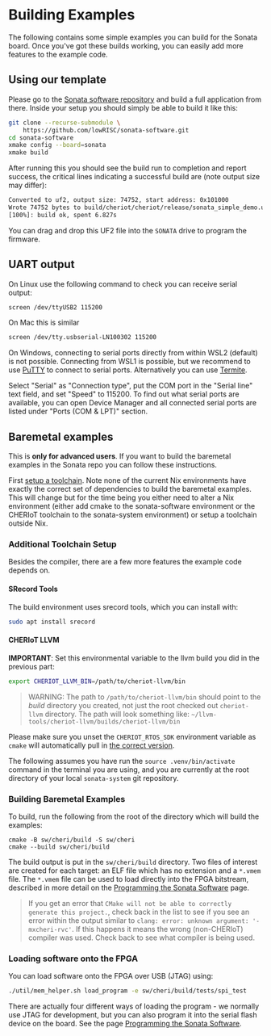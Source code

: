 # Building Examples

The following contains some simple examples you can build for the Sonata board.
Once you've got these builds working, you can easily add more features to the example code.

## Using our template

Please go to the [Sonata software repository](https://github.com/lowRISC/sonata-software) and build a full application from there.
Inside your setup you should simply be able to build it like this:

```sh
git clone --recurse-submodule \
    https://github.com/lowRISC/sonata-software.git
cd sonata-software
xmake config --board=sonata
xmake build
```

After running this you should see the build run to completion and report success, the critical lines indicating a successful build are (note output size may differ):

```sh
Converted to uf2, output size: 74752, start address: 0x101000
Wrote 74752 bytes to build/cheriot/cheriot/release/sonata_simple_demo.uf2
[100%]: build ok, spent 6.827s
```

You can drag and drop this UF2 file into the `SONATA` drive to program the firmware.

## UART output

On Linux use the following command to check you can receive serial output:
```sh
screen /dev/ttyUSB2 115200
```

On Mac this is similar
```sh
screen /dev/tty.usbserial-LN100302 115200
```

On Windows, connecting to serial ports directly from within WSL2 (default) is not possible.
Connecting from WSL1 is possible, but we recommend to use [PuTTY](https://www.putty.org/) to connect to serial ports.
Alternatively you can use [Termite](https://www.compuphase.com/software_termite.htm).

Select "Serial" as "Connection type", put the COM port in the "Serial line" text field, and set "Speed" to 115200.
To find out what serial ports are available, you can open Device Manager and all connected serial ports are listed under "Ports (COM & LPT)" section.

## Baremetal examples

This is **only for advanced users**.
If you want to build the baremetal examples in the Sonata repo you can follow these instructions.

First [setup a toolchain](../dev/toolchain-setup.md).
Note none of the current Nix environments have exactly the correct set of dependencies to build the baremetal examples.
This will change but for the time being you either need to alter a Nix environment (either add cmake to the sonata-software environment or the CHERIoT toolchain to the sonata-system environment) or setup a toolchain outside Nix.


### Additional Toolchain Setup

Besides the compiler, there are a few more features the example code depends on.

#### SRecord Tools

The build environment uses srecord tools, which you can install with:

```bash
sudo apt install srecord
```

#### CHERIoT LLVM

**IMPORTANT**: Set this environmental variable to the llvm build you did in the previous part:

```sh
export CHERIOT_LLVM_BIN=/path/to/cheriot-llvm/bin
```

> WARNING: The path to `/path/to/cheriot-llvm/bin` should point to the *build* directory you created, not just the root checked out `cheriot-llvm` directory.
> The path will look something like: `~/llvm-tools/cheriot-llvm/builds/cheriot-llvm/bin`

Please make sure you unset the `CHERIOT_RTOS_SDK` environment variable as `cmake` will automatically pull in [the correct version](https://github.com/lowRISC/cheriot-rtos/tree/sonata).

The following assumes you have run the `source .venv/bin/activate` command in the terminal you are using, and you are currently at the root directory of your local `sonata-system` git repository.

### Building Baremetal Examples

To build, run the following from the root of the directory which will build the examples:

```
cmake -B sw/cheri/build -S sw/cheri 
cmake --build sw/cheri/build
```
The build output is put in the `sw/cheri/build` directory.
Two files of interest are created for each target: an ELF file which has no extension and a `*.vmem` file.
The `*.vmem` file can be used to load directly into the FPGA bitstream, described in more detail on the [Programming the Sonata Software](../dev/sw-programming.md) page.

> If you get an error that `CMake will not be able to correctly generate this project.`, check back in the list to see if you see an error within the output similar to `clang: error: unknown argument: '-mxcheri-rvc'`.
> If this happens it means the wrong (non-CHERIoT) compiler was used.
> Check back to see what compiler is being used.

### Loading software onto the FPGA

You can load software onto the FPGA over USB (JTAG) using:

```sh
./util/mem_helper.sh load_program -e sw/cheri/build/tests/spi_test
```
There are actually four different ways of loading the program - we normally use JTAG for development, but you can also program it into the serial flash device on the board.
See the page [Programming the Sonata Software](../dev/sw-programming.md).
